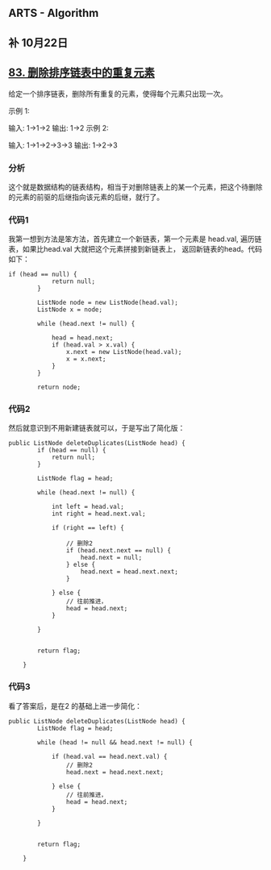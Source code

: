 ## ARTS - Algorithm
## 补 10月22日
## [83. 删除排序链表中的重复元素](https://leetcode-cn.com/problems/remove-duplicates-from-sorted-list/description/)


给定一个排序链表，删除所有重复的元素，使得每个元素只出现一次。

示例 1:

输入: 1->1->2
输出: 1->2
示例 2:

输入: 1->1->2->3->3
输出: 1->2->3


### 分析

这个就是数据结构的链表结构，相当于对删除链表上的某一个元素，把这个待删除的元素的前驱的后继指向该元素的后继，就行了。 

### 代码1
我第一想到方法是笨方法，首先建立一个新链表，第一个元素是 head.val, 遍历链表，如果比head.val 大就把这个元素拼接到新链表上， 返回新链表的head。代码如下：

```
if (head == null) {
            return null;
        }

        ListNode node = new ListNode(head.val);
        ListNode x = node;

        while (head.next != null) {

            head = head.next;
            if (head.val > x.val) {
                x.next = new ListNode(head.val);
                x = x.next;
            }
        }

        return node;

```

### 代码2
然后就意识到不用新建链表就可以，于是写出了简化版：

```
public ListNode deleteDuplicates(ListNode head) {
        if (head == null) {
            return null;
        }

        ListNode flag = head;

        while (head.next != null) {

            int left = head.val;
            int right = head.next.val;

            if (right == left) {

                // 删除2
                if (head.next.next == null) {
                    head.next = null;
                } else {
                    head.next = head.next.next;
                }

            } else {
                // 往前推进，
                head = head.next;
            }

        }


        return flag;

    }
```


### 代码3 

看了答案后，是在2 的基础上进一步简化：

```
public ListNode deleteDuplicates(ListNode head) {
        ListNode flag = head;

        while (head != null && head.next != null) {

            if (head.val == head.next.val) {
                // 删除2
                head.next = head.next.next;

            } else {
                // 往前推进，
                head = head.next;
            }

        }


        return flag;

    }
```